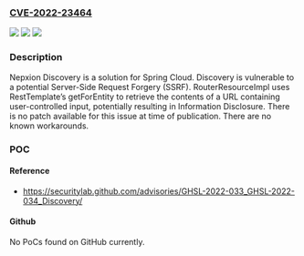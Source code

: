 ### [CVE-2022-23464](https://cve.mitre.org/cgi-bin/cvename.cgi?name=CVE-2022-23464)
![](https://img.shields.io/static/v1?label=Product&message=Discovery&color=blue)
![](https://img.shields.io/static/v1?label=Version&message=n%2Fa&color=blue)
![](https://img.shields.io/static/v1?label=Vulnerability&message=CWE-918%20Server-Side%20Request%20Forgery%20(SSRF)&color=brighgreen)

### Description

Nepxion Discovery is a solution for Spring Cloud. Discovery is vulnerable to a potential Server-Side Request Forgery (SSRF). RouterResourceImpl uses RestTemplate’s getForEntity to retrieve the contents of a URL containing user-controlled input, potentially resulting in Information Disclosure. There is no patch available for this issue at time of publication. There are no known workarounds.

### POC

#### Reference
- https://securitylab.github.com/advisories/GHSL-2022-033_GHSL-2022-034_Discovery/

#### Github
No PoCs found on GitHub currently.

